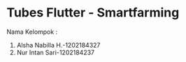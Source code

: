# Tubes Flutter - Smartfarming 
Nama Kelompok :
1. Alsha Nabilla H.-1202184327
2. Nur Intan Sari-1202184237
